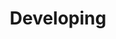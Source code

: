 ---
title: 'Developing'
linkTitle: 'Developing'
weight: 4
description: 'This section contains documents for CVAT developers'
hide_feedback: true
---